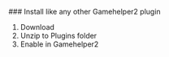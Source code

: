 \### Install like any other Gamehelper2 plugin

1. Download
2. Unzip to Plugins folder
3. Enable in Gamehelper2

